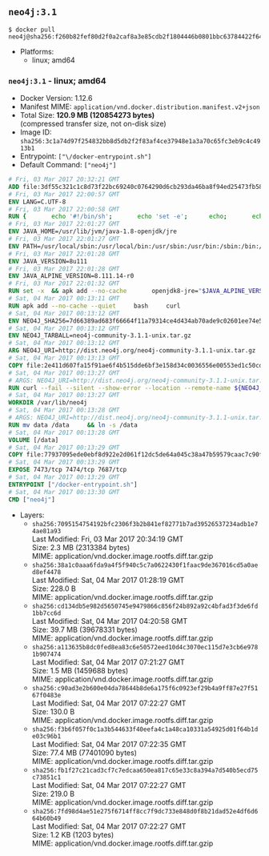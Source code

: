 ## `neo4j:3.1`

```console
$ docker pull neo4j@sha256:f260b82fef80d2f0a2caf8a3e85cdb2f1804446b0801bbc63784422f642bcb1b
```

-	Platforms:
	-	linux; amd64

### `neo4j:3.1` - linux; amd64

-	Docker Version: 1.12.6
-	Manifest MIME: `application/vnd.docker.distribution.manifest.v2+json`
-	Total Size: **120.9 MB (120854273 bytes)**  
	(compressed transfer size, not on-disk size)
-	Image ID: `sha256:3c1a74d97f254832bb8d5db2f2f83af4ce37948e1a3a70c65fc3eb9c4c4913b1`
-	Entrypoint: `["\/docker-entrypoint.sh"]`
-	Default Command: `["neo4j"]`

```dockerfile
# Fri, 03 Mar 2017 20:32:21 GMT
ADD file:3df55c321c1c8d73f22bc69240c0764290d6cb293da46ba8f94ed25473fb5853 in / 
# Fri, 03 Mar 2017 22:00:57 GMT
ENV LANG=C.UTF-8
# Fri, 03 Mar 2017 22:00:58 GMT
RUN { 		echo '#!/bin/sh'; 		echo 'set -e'; 		echo; 		echo 'dirname "$(dirname "$(readlink -f "$(which javac || which java)")")"'; 	} > /usr/local/bin/docker-java-home 	&& chmod +x /usr/local/bin/docker-java-home
# Fri, 03 Mar 2017 22:01:27 GMT
ENV JAVA_HOME=/usr/lib/jvm/java-1.8-openjdk/jre
# Fri, 03 Mar 2017 22:01:27 GMT
ENV PATH=/usr/local/sbin:/usr/local/bin:/usr/sbin:/usr/bin:/sbin:/bin:/usr/lib/jvm/java-1.8-openjdk/jre/bin:/usr/lib/jvm/java-1.8-openjdk/bin
# Fri, 03 Mar 2017 22:01:28 GMT
ENV JAVA_VERSION=8u111
# Fri, 03 Mar 2017 22:01:28 GMT
ENV JAVA_ALPINE_VERSION=8.111.14-r0
# Fri, 03 Mar 2017 22:01:32 GMT
RUN set -x 	&& apk add --no-cache 		openjdk8-jre="$JAVA_ALPINE_VERSION" 	&& [ "$JAVA_HOME" = "$(docker-java-home)" ]
# Sat, 04 Mar 2017 00:13:11 GMT
RUN apk add --no-cache --quiet     bash     curl
# Sat, 04 Mar 2017 00:13:12 GMT
ENV NEO4J_SHA256=7d66389ad683f66664f11a79314ce4d434ab70ade9c02601ee74e59cd729e2cb
# Sat, 04 Mar 2017 00:13:12 GMT
ENV NEO4J_TARBALL=neo4j-community-3.1.1-unix.tar.gz
# Sat, 04 Mar 2017 00:13:12 GMT
ARG NEO4J_URI=http://dist.neo4j.org/neo4j-community-3.1.1-unix.tar.gz
# Sat, 04 Mar 2017 00:13:13 GMT
COPY file:2e411d607fa15f91ae6f4b515dde6bf3e158d34c0036556e00553ed1c50cd63d in /tmp/ 
# Sat, 04 Mar 2017 00:13:27 GMT
# ARGS: NEO4J_URI=http://dist.neo4j.org/neo4j-community-3.1.1-unix.tar.gz
RUN curl --fail --silent --show-error --location --remote-name ${NEO4J_URI}     && echo "${NEO4J_SHA256}  ${NEO4J_TARBALL}" | sha256sum -csw -     && tar --extract --file ${NEO4J_TARBALL} --directory /var/lib     && mv /var/lib/neo4j-* /var/lib/neo4j     && rm ${NEO4J_TARBALL}
# Sat, 04 Mar 2017 00:13:27 GMT
WORKDIR /var/lib/neo4j
# Sat, 04 Mar 2017 00:13:28 GMT
# ARGS: NEO4J_URI=http://dist.neo4j.org/neo4j-community-3.1.1-unix.tar.gz
RUN mv data /data     && ln -s /data
# Sat, 04 Mar 2017 00:13:28 GMT
VOLUME [/data]
# Sat, 04 Mar 2017 00:13:29 GMT
COPY file:77937095ede0ebf8d922e2d061f12dc5de64a045c38a47b59579caac7c90f6f6 in /docker-entrypoint.sh 
# Sat, 04 Mar 2017 00:13:29 GMT
EXPOSE 7473/tcp 7474/tcp 7687/tcp
# Sat, 04 Mar 2017 00:13:29 GMT
ENTRYPOINT ["/docker-entrypoint.sh"]
# Sat, 04 Mar 2017 00:13:30 GMT
CMD ["neo4j"]
```

-	Layers:
	-	`sha256:7095154754192bfc2306f3b2b841ef82771b7ad39526537234adb1e74ae81a93`  
		Last Modified: Fri, 03 Mar 2017 20:34:19 GMT  
		Size: 2.3 MB (2313384 bytes)  
		MIME: application/vnd.docker.image.rootfs.diff.tar.gzip
	-	`sha256:38a1c0aaa6fda9a4f5f940c5c7a0622430f1faac9de367016cd5a0aed8ef4478`  
		Last Modified: Sat, 04 Mar 2017 01:28:19 GMT  
		Size: 228.0 B  
		MIME: application/vnd.docker.image.rootfs.diff.tar.gzip
	-	`sha256:cd134db5e982d5650745e9479866c856f24b892a92c4bfad3f3de6fd1bb7cc6d`  
		Last Modified: Sat, 04 Mar 2017 04:20:58 GMT  
		Size: 39.7 MB (39678331 bytes)  
		MIME: application/vnd.docker.image.rootfs.diff.tar.gzip
	-	`sha256:a113635b8dc0fed8ea83c6e50572eed10d4c3070ec115d7e3cb6e9781b907474`  
		Last Modified: Sat, 04 Mar 2017 07:21:27 GMT  
		Size: 1.5 MB (1459688 bytes)  
		MIME: application/vnd.docker.image.rootfs.diff.tar.gzip
	-	`sha256:c90ad3e2b600e04da78644b8de6a175f6c0923ef29b4a9ff87e27f5167f0483e`  
		Last Modified: Sat, 04 Mar 2017 07:22:27 GMT  
		Size: 130.0 B  
		MIME: application/vnd.docker.image.rootfs.diff.tar.gzip
	-	`sha256:f3b6f057f0c1a3b544633f40eefa4c1a48ca10331a54925d01f64b1de03c96b1`  
		Last Modified: Sat, 04 Mar 2017 07:22:35 GMT  
		Size: 77.4 MB (77401090 bytes)  
		MIME: application/vnd.docker.image.rootfs.diff.tar.gzip
	-	`sha256:fb1f27c21cad3cf7c7edcaa650ea817c65e33c8a394a7d540b5ecd75c73851c1`  
		Last Modified: Sat, 04 Mar 2017 07:22:27 GMT  
		Size: 219.0 B  
		MIME: application/vnd.docker.image.rootfs.diff.tar.gzip
	-	`sha256:7fd98d4ae51e275f6714ff8cc7f9dc733e848d0f8b21dad52e4df6d664b60b49`  
		Last Modified: Sat, 04 Mar 2017 07:22:27 GMT  
		Size: 1.2 KB (1203 bytes)  
		MIME: application/vnd.docker.image.rootfs.diff.tar.gzip
